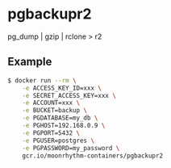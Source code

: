 # pgbackupr2

pg_dump | gzip | rclone > r2

## Example

```bash
$ docker run --rm \
    -e ACCESS_KEY_ID=xxx \
    -e SECRET_ACCESS_KEY=xxx \
    -e ACCOUNT=xxx \
    -e BUCKET=backup \
    -e PGDATABASE=my_db \
    -e PGHOST=192.168.0.9 \
    -e PGPORT=5432 \
    -e PGUSER=postgres \
    -e PGPASSWORD=my_password \
    gcr.io/moonrhythm-containers/pgbackupr2
```
